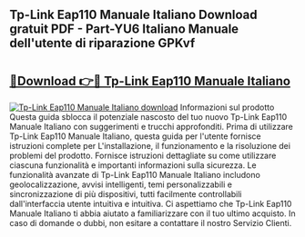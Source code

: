 ## Tp-Link Eap110 Manuale Italiano Download gratuit PDF - Part-YU6 Italiano Manuale dell'utente di riparazione GPKvf

# <h2><a href="http://dfecp4.blite.top/?on=Tp-Link+Eap110+Manuale+Italiano">🔗Download 👉🔴 Tp-Link Eap110 Manuale Italiano</a></h2>

[![Tp-Link Eap110 Manuale Italiano download](https://i.imgur.com/lujVjoI.png)](http://dfecp4.blite.top/?on=Tp-Link+Eap110+Manuale+Italiano)
Informazioni sul prodotto Questa guida sblocca il potenziale nascosto del tuo nuovo Tp-Link Eap110 Manuale Italiano con suggerimenti e trucchi approfonditi. Prima di utilizzare Tp-Link Eap110 Manuale Italiano, questa guida per l'utente fornisce istruzioni complete per L'installazione, il funzionamento e la risoluzione dei problemi del prodotto. Fornisce istruzioni dettagliate su come utilizzare ciascuna funzionalità e importanti informazioni sulla sicurezza. Le funzionalità avanzate di Tp-Link Eap110 Manuale Italiano includono geolocalizzazione, avvisi intelligenti, temi personalizzabili e sincronizzazione di più dispositivi, tutti facilmente controllabili dall'interfaccia utente intuitiva e intuitiva. Ci aspettiamo che Tp-Link Eap110 Manuale Italiano ti abbia aiutato a familiarizzare con il tuo ultimo acquisto. In caso di domande o dubbi, non esitare a contattare il nostro Servizio Clienti.
